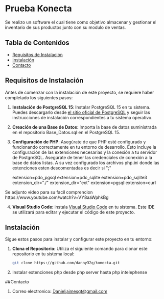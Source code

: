# Prueba Konecta

Se realizo un software el cual tiene como objetivo almacenar y gestionar el inventario de sus productos junto con su modulo de ventas.

## Tabla de Contenidos

- [Requisitos de Instalación](#requisitos-de-instalación)
- [Instalación](#instalación)
- [Contacto](#contacto)


## Requisitos de Instalación

Antes de comenzar con la instalación de este proyecto, se requiere haber completado los siguientes pasos:

1. **Instalación de PostgreSQL 15**: Instalar PostgreSQL 15 en tu sistema. Puedes descargarlo desde [el sitio oficial de PostgreSQL](https://www.postgresql.org/download/) y seguir las instrucciones de instalación correspondientes a tu sistema operativo.

2. **Creación de una Base de Datos**: Importa la base de datos suministrada en el repositorio Base_Datos.sql en el  PostgreSQL 15.

3. **Configuración de PHP**: Asegúrate de que PHP esté configurado y funcionando correctamente en tu entorno de desarrollo. Esto incluye la configuración de las extensiones necesarias y la conexión a tu servidor de PostgreSQL. Asegúrate de tener las credenciales de conexión a la base de datos listas. A su vez configurado los archivos php.ini donde las extenciones esten descomentadas es decir si ";"
<ul>extension=pdo_pgsql
extension=pdo_sqlite
extension=pdo_sqlite3
extension_dir="./"
extension_dir="ext"
extension=pgsql
extension=curl
</ul>
Se adjunto video para su facil comprencion https://www.youtube.com/watch?v=VY8aaWphkBg

4. **Visual Studio Code**: instala [Visual Studio Code](https://code.visualstudio.com/) en tu sistema. Este IDE se utilizará para editar y ejecutar el código de este proyecto.

## Instalación

Sigue estos pasos para instalar y configurar este proyecto en tu entorno:

1. **Clona el Repositorio**: Utiliza el siguiente comando para clonar este repositorio en tu sistema local:

   ```bash
   git clone https://github.com/danny32q/konecta.git 
2. Instalar extenciones php desde php server hasta php intelephense

##Contacto 
1. Correo electronico: Danieljaimesgt@gmail.com

